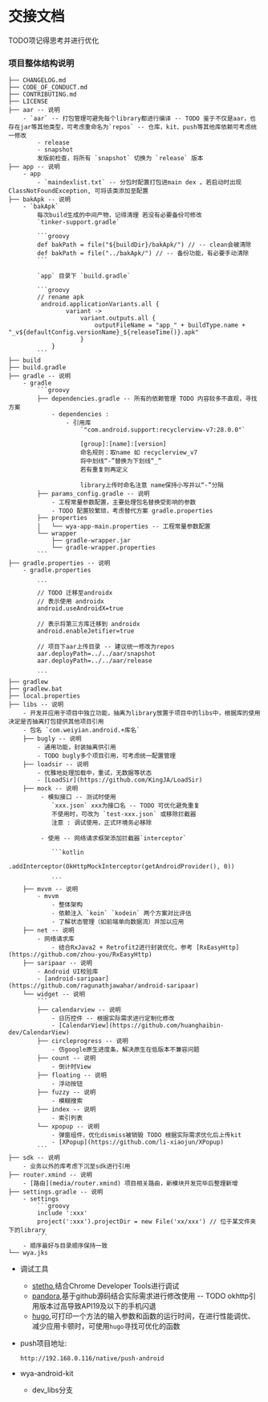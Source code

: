 # 交接文档


TODO项记得思考并进行优化

### 项目整体结构说明

```
├── CHANGELOG.md
├── CODE_OF_CONDUCT.md
├── CONTRIBUTING.md
├── LICENSE
├── aar -- 说明
    - `aar` -- 打包管理可避免每个library都进行编译 -- TODO 鉴于不仅是aar，也存在jar等其他类型，可考虑重命名为`repos` -- 仓库，kit、push等其他库依赖可考虑统一修改
        - release
        - snapshot
        发版前检查，将所有 `snapshot` 切换为 `release` 版本
├── app -- 说明
    - app
        - `maindexlist.txt` -- 分包时配置打包进main dex 。若启动时出现ClassNotFoundException, 可将该类添加至配置
├── bakApk -- 说明
    - `bakApk`
        每次build生成的中间产物，记得清理 若没有必要备份可修改
        `tinker-support.gradle`

        ```groovy
        def bakPath = file("${buildDir}/bakApk/") // -- clean会被清除
        def bakPath = file("../bakApk/") // -- 备份功能，有必要手动清除
        ```

        `app` 目录下 `build.gradle`

        ```groovy
        // rename apk
         android.applicationVariants.all {
                variant ->
                    variant.outputs.all {
                        outputFileName = "app_" + buildType.name + "_v${defaultConfig.versionName}_${releaseTime()}.apk"
                    }
            }
        ```
├── build
├── build.gradle
├── gradle -- 说明
    - gradle
        ```groovy
        ├── dependencies.gradle -- 所有的依赖管理 TODO 内容较多不直观，寻找方案
            - dependencies :
                - 引用库
                    `"com.android.support:recyclerview-v7:28.0.0"`

                    [group]:[name]:[version]
                    命名规则：取name 如 recyclerview_v7
                    将中划线“-”替换为下划线“_”
                    若有重复则再定义

                    library上传时命名注意 name保持小写并以“-”分隔
        ├── params_config.gradle -- 说明
            - 工程常量参数配置，主要处理包名替换受影响的参数
            - TODO 配置较繁琐，考虑替代方案 gradle.properties
        ├── properties
        │   └── wya-app-main.properties -- 工程常量参数配置
        └── wrapper
            ├── gradle-wrapper.jar
            └── gradle-wrapper.properties
        ```
├── gradle.properties -- 说明
    - gradle.properties

        ```
        // TODO 迁移至androidx
        // 表示使用 androidx
        android.useAndroidX=true

        // 表示将第三方库迁移到 androidx
        android.enableJetifier=true

        // 项目下aar上传目录 -- 建议统一修改为repos
        aar.deployPath=../../aar/snapshot
        aar.deployPath=../../aar/release

        ```
├── gradlew
├── gradlew.bat
├── local.properties
├── libs -- 说明
    - 开发并应用于项目中独立功能，抽离为library放置于项目中的libs中，根据库的使用决定是否抽离打包提供其他项目引用
    - 包名 `com.weiyian.android.+库名`
    ├── bugly -- 说明
        - 通用功能，封装抽离供引用
        - TODO bugly多个项目引用，可考虑统一配置管理
    ├── loadsir -- 说明
        - 优雅地处理加载中，重试，无数据等状态
        - [LoadSir](https://github.com/KingJA/LoadSir)
    ├── mock -- 说明
         - 模拟接口 -- 测试时使用
            `xxx.json` xxx为接口名 -- TODO 可优化避免重复
            不使用时，可改为 `test-xxx.json` 或移除拦截器
            注意 : 调试使用，正式环境务必移除

         - 使用 -- 网络请求框架添加拦截器`interceptor`

            ```kotlin
             .addInterceptor(OkHttpMockInterceptor(getAndroidProvider(), 0))

            ```
    ├── mvvm -- 说明
        - mvvm
            - 整体架构
            - 依赖注入 `koin` `kodein` 两个方案对比评估
            - 了解状态管理（如前端单向数据流）并加以应用
    ├── net -- 说明
        - 网络请求库
            - 结合RxJava2 + Retrofit2进行封装优化，参考 [RxEasyHttp](https://github.com/zhou-you/RxEasyHttp)
    ├── saripaar -- 说明
        - Android UI校验库
        - [android-saripaar](https://github.com/ragunathjawahar/android-saripaar)
    └── widget -- 说明
        ```
        ├── calendarview -- 说明
            - 日历控件 -- 根据实际需求进行定制化修改
            - [CalendarView](https://github.com/huanghaibin-dev/CalendarView)
        ├── circleprogress -- 说明
            - 仿google原生进度条，解决原生在低版本不兼容问题
        ├── count -- 说明
            - 倒计时View
        ├── floating -- 说明
            - 浮动按钮
        ├── fuzzy -- 说明
            - 模糊搜索
        ├── index -- 说明
            - 索引列表
        └── xpopup -- 说明
            - 弹窗组件，优化dismiss被销毁 TODO 根据实际需求优化后上传kit
            - [XPopup](https://github.com/li-xiaojun/XPopup)
        ```
├── sdk -- 说明
    - 业务以外的库考虑下沉至sdk进行引用
├── router.xmind -- 说明
    - [路由](media/router.xmind) 项目相关路由，新模块开发完毕后整理新增
├── settings.gradle -- 说明
    - settings
        ```groovy
        include ':xxx'
        project(':xxx').projectDir = new File('xx/xxx') // 位于某文件夹下的library
        ```
    - 顺序最好与目录顺序保持一致
└── wya.jks

```

- 调试工具
    - [stetho](https://github.com/facebook/stetho),结合Chrome Developer Tools进行调试
    - [pandora](https://github.com/whataa/pandora),基于github源码结合实际需求进行修改使用 -- TODO okhttp引用版本过高导致API19及以下的手机闪退
    - [hugo](https://github.com/JakeWharton/hugo),可打印一个方法的输入参数和函数的运行时间，在进行性能调优、减少应用卡顿时，可使用`hugo`寻找可优化的函数
    
- push项目地址: 

    ```
    http://192.168.0.116/native/push-android
    ```

- wya-android-kit
    - dev_libs分支

    

